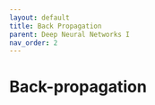 ```yaml
---
layout: default
title: Back Propagation
parent: Deep Neural Networks I
nav_order: 2
---
```


# Back-propagation

